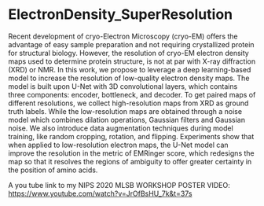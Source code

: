 # ElectronDensity_SuperResolution
Recent development of cryo-Electron Microscopy (cryo-EM) offers the advantage of easy sample preparation and not requiring crystallized protein for structural biology. However, the resolution of cryo-EM electron density maps used to determine protein structure, is not at par with X-ray diffraction (XRD) or NMR. In this work, we propose to leverage a deep learning-based model to increase the resolution of low-quality electron density maps. The model is built upon U-Net with 3D convolutional layers, which contains three components: encoder, bottleneck, and decoder. To get paired maps of different resolutions, we collect high-resolution maps from XRD as ground truth labels. While the low-resolution maps are obtained through a noise model which combines dilation operations, Gaussian filters and Gaussian noise. We also introduce data augmentation techniques during model training, like random cropping, rotation, and flipping. Experiments show that when applied to low-resolution electron maps, the U-Net model can improve the resolution in the metric of EMRinger score, which redesigns the map so that it resolves the regions of ambiguity to offer greater certainty in the position of amino acids.

A you tube link to my NIPS 2020 MLSB WORKSHOP POSTER VIDEO:
https://www.youtube.com/watch?v=JrOfBsHU_7k&t=37s
